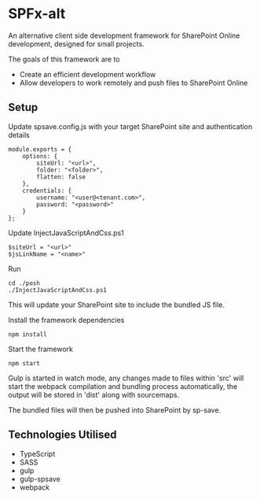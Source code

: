 # SPFx-alt

An alternative client side development framework for SharePoint Online development, designed for small projects.

The goals of this framework are to

- Create an efficient development workflow
- Allow developers to work remotely and push files to SharePoint Online

## Setup

Update spsave.config.js with your target SharePoint site and authentication details

    module.exports = {
        options: {
            siteUrl: "<url>",
            folder: "<folder>",
            flatten: false
        },
        credentials: {
            username: "<user@<tenant.com>",
            password: "<password>"
        }
    };

Update InjectJavaScriptAndCss.ps1

    $siteUrl = "<url>"
    $jsLinkName = "<name>"

Run

    cd ./posh
    ./InjectJavaScriptAndCss.ps1

This will update your SharePoint site to include the bundled JS file.

Install the framework dependencies

    npm install

Start the framework

    npm start

Gulp is started in watch mode, any changes made to files within 'src' will start the webpack compilation and bundling process automatically, the output will be stored in 'dist' along with sourcemaps.

The bundled files will then be pushed into SharePoint by sp-save.

## Technologies Utilised

- TypeScript
- SASS
- gulp
- gulp-spsave
- webpack



